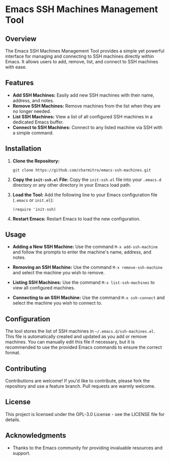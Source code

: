 # Emacs SSH Machines Management Tool

## Overview
The Emacs SSH Machines Management Tool provides a simple yet powerful interface for managing and connecting to SSH machines directly within Emacs. It allows users to add, remove, list, and connect to SSH machines with ease.

## Features
- **Add SSH Machines:** Easily add new SSH machines with their name, address, and notes.
- **Remove SSH Machines:** Remove machines from the list when they are no longer needed.
- **List SSH Machines:** View a list of all configured SSH machines in a dedicated Emacs buffer.
- **Connect to SSH Machines:** Connect to any listed machine via SSH with a simple command.

## Installation

1. **Clone the Repository:**
    ```shell
    git clone https://github.com/charmitro/emacs-ssh-machines.git
    ```

2. **Copy the `init-ssh.el` File:**
    Copy the `init-ssh.el` file into your `.emacs.d` directory or any other directory in your Emacs load path.

3. **Load the Tool:**
    Add the following line to your Emacs configuration file (`.emacs` or `init.el`):
    ```elisp
    (require 'init-ssh)
    ```

4. **Restart Emacs:**
    Restart Emacs to load the new configuration.

## Usage

- **Adding a New SSH Machine:**
    Use the command `M-x add-ssh-machine` and follow the prompts to enter the machine's name, address, and notes.

- **Removing an SSH Machine:**
    Use the command `M-x remove-ssh-machine` and select the machine you wish to remove.

- **Listing SSH Machines:**
    Use the command `M-x list-ssh-machines` to view all configured machines.

- **Connecting to an SSH Machine:**
    Use the command `M-x ssh-connect` and select the machine you wish to connect to.

## Configuration

The tool stores the list of SSH machines in `~/.emacs.d/ssh-machines.el`. This file is automatically created and updated as you add or remove machines. You can manually edit this file if necessary, but it is recommended to use the provided Emacs commands to ensure the correct format.

## Contributing

Contributions are welcome! If you'd like to contribute, please fork the repository and use a feature branch. Pull requests are warmly welcome.

## License

This project is licensed under the  GPL-3.0 License - see the LICENSE file for details.

## Acknowledgments

- Thanks to the Emacs community for providing invaluable resources and support.
